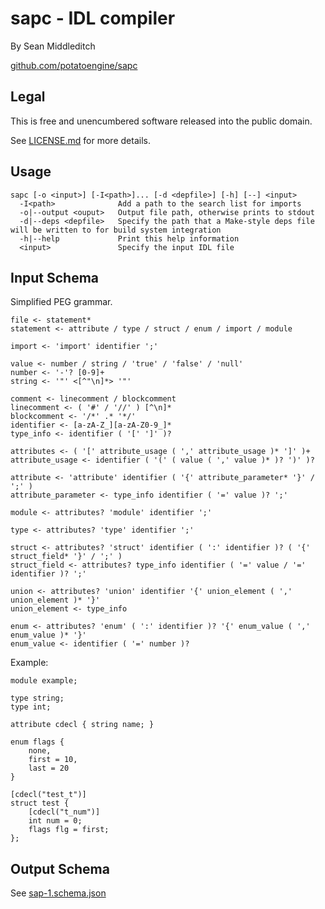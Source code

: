 sapc - IDL compiler
===================

By Sean Middleditch

[github.com/potatoengine/sapc](https://github.com/potatoengine/sapc)

Legal
-----

This is free and unencumbered software released into the public domain.

See [LICENSE.md](./LICENSE.md) for more details.

Usage
-----

```
sapc [-o <input>] [-I<path>]... [-d <depfile>] [-h] [--] <input>
  -I<path>              Add a path to the search list for imports
  -o|--output <ouput>   Output file path, otherwise prints to stdout
  -d|--deps <depfile>   Specify the path that a Make-style deps file will be written to for build system integration
  -h|--help             Print this help information
  <input>               Specify the input IDL file
```

Input Schema
------------

Simplified PEG grammar.

```
file <- statement*
statement <- attribute / type / struct / enum / import / module

import <- 'import' identifier ';'

value <- number / string / 'true' / 'false' / 'null'
number <- '-'? [0-9]+
string <- '"' <[^"\n]*> '"'

comment <- linecomment / blockcomment
linecomment <- ( '#' / '//' ) [^\n]*
blockcomment <- '/*' .* '*/'
identifier <- [a-zA-Z_][a-zA-Z0-9_]*
type_info <- identifier ( '[' ']' )?

attributes <- ( '[' attribute_usage ( ',' attribute_usage )* ']' )+
attribute_usage <- identifier ( '(' ( value ( ',' value )* )? ')' )?

attribute <- 'attribute' identifier ( '{' attribute_parameter* '}' / ';' )
attribute_parameter <- type_info identifier ( '=' value )? ';'

module <- attributes? 'module' identifier ';'

type <- attributes? 'type' identifier ';'

struct <- attributes? 'struct' identifier ( ':' identifier )? ( '{' struct_field* '}' / ';' )
struct_field <- attributes? type_info identifier ( '=' value / '=' identifier )? ';'

union <- attributes? 'union' identifier '{' union_element ( ',' union_element )* '}'
union_element <- type_info

enum <- attributes? 'enum' ( ':' identifier )? '{' enum_value ( ',' enum_value )* '}'
enum_value <- identifier ( '=' number )?
```

Example:

```
module example;

type string;
type int;

attribute cdecl { string name; }

enum flags {
    none,
    first = 10,
    last = 20
}

[cdecl("test_t")]
struct test {
    [cdecl("t_num")]
    int num = 0;
    flags flg = first;
};
```

Output Schema
-------------

See [sap-1.schema.json](https://potatoengine.github.io/sapc/schema/sap-1.schema.json)
